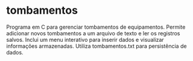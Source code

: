 # tombamentos
Programa em C para gerenciar tombamentos de equipamentos. Permite adicionar novos tombamentos a um arquivo de texto e ler os registros salvos. Inclui um menu interativo para inserir dados e visualizar informações armazenadas. Utiliza tombamentos.txt para persistência de dados.
